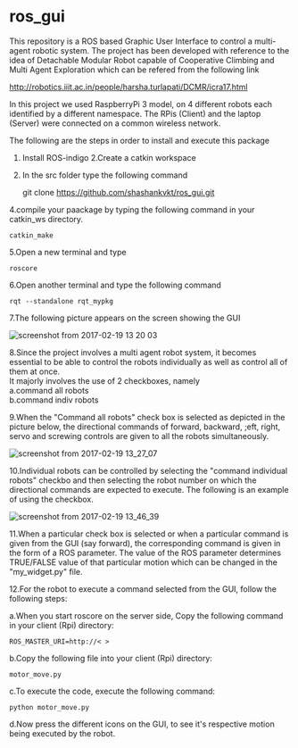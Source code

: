 # ros_gui
This repository is a ROS based Graphic User Interface to control a multi-agent robotic system. The project has been developed with reference to the idea of Detachable Modular Robot capable of Cooperative Climbing and Multi Agent Exploration which can be refered from the following link  

   http://robotics.iiit.ac.in/people/harsha.turlapati/DCMR/icra17.html  
   
In this project we used RaspberryPi 3 model, on 4 different robots each identified by a different namespace. The RPis (Client) and the laptop (Server) were connected on a common wireless network.  
    
The following are the steps in order to install and execute this package  
1. Install ROS-indigo 
2.Create a catkin workspace  
3. In the src folder type the following command  

    git clone https://github.com/shashankvkt/ros_gui.git 
 
 4.compile your paackage by typing the following command in your catkin_ws directory.

    catkin_make  
    
5.Open a new terminal and type

    roscore
    
6.Open another terminal and type the following command

    rqt --standalone rqt_mypkg
7.The following picture appears on the screen showing the GUI  

![screenshot from 2017-02-19 13 20 03](https://cloud.githubusercontent.com/assets/23419376/23100485/1c63bb9c-f6a8-11e6-9446-1bb907244dfe.png)  

8.Since the project involves a multi agent robot system, it becomes essential to be able to control the robots individually as well as control all of them at once.  
It majorly involves the use of 2 checkboxes, namely  
a.command all  robots  
b.command indiv robots  

9.When the "Command all robots" check box is selected as depicted in the picture below, the directional commands of forward, backward, ;eft, right, servo and screwing controls are given to all the robots simultaneously.  

![screenshot from 2017-02-19 13_27_07](https://cloud.githubusercontent.com/assets/23419376/23101224/a529eee0-f6b4-11e6-85e9-ebeea2705033.png)  

10.Individual robots can be controlled by selecting the "command individual robots" checkbo and then selecting the robot number on which the directional commands are expected to execute. The following is an example of using the checkbox.  

![screenshot from 2017-02-19 13_46_39](https://cloud.githubusercontent.com/assets/23419376/23101244/00364e32-f6b5-11e6-98fd-e8c7ac85339b.png)  

11.When a particular check box is selected or when a particular command is given from the GUI (say forward), the corresponding command is given in the form of a ROS parameter. The value of the ROS parameter determines TRUE/FALSE value of that particular motion which can be changed in the "my_widget.py" file.  

12.For the robot to execute a command selected from the GUI, follow the following steps:  

a.When you start roscore on the server side, Copy the following command in your client (Rpi) directory:

    ROS_MASTER_URI=http://< >
b.Copy the following file into your client (Rpi) directory:

    motor_move.py
c.To execute the code, execute the following command:

    python motor_move.py
d.Now press the different icons on the GUI, to see it's respective motion being executed by the robot.
